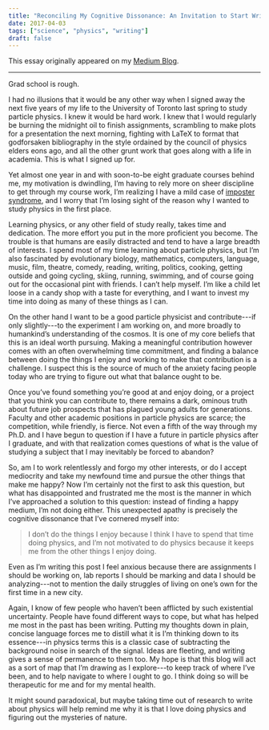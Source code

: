 ```yaml
---
title: "Reconciling My Cognitive Dissonance: An Invitation to Start Writing Again"
date: 2017-04-03
tags: ["science", "physics", "writing"]
draft: false
---
```


This essay originally appeared on my [Medium Blog](https://medium.com/@joeycarter/reconciling-my-cognitive-dissonance-e2ca0c716dd6).

***

Grad school is rough.

I had no illusions that it would be any other way when I signed away the next five years of my life to the University of Toronto last spring to study particle physics. I knew it would be hard work. I knew that I would regularly be burning the midnight oil to finish assignments, scrambling to make plots for a presentation the next morning, fighting with LaTeX to format that godforsaken bibliography in the style ordained by the council of physics elders eons ago, and all the other grunt work that goes along with a life in academia. This is what I signed up for.

Yet almost one year in and with soon-to-be eight graduate courses behind me, my motivation is dwindling, I’m having to rely more on sheer discipline to get through my course work, I’m realizing I have a mild case of [imposter syndrome](https://en.wikipedia.org/wiki/Impostor_syndrome), and I worry that I’m losing sight of the reason why I wanted to study physics in the first place.

Learning physics, or any other field of study really, takes time and dedication. The more effort you put in the more proficient you become. The trouble is that humans are easily distracted and tend to have a large breadth of interests. I spend most of my time learning about particle physics, but I’m also fascinated by evolutionary biology, mathematics, computers, language, music, film, theatre, comedy, reading, writing, politics, cooking, getting outside and going cycling, skiing, running, swimming, and of course going out for the occasional pint with friends. I can’t help myself. I’m like a child let loose in a candy shop with a taste for everything, and I want to invest my time into doing as many of these things as I can.

On the other hand I want to be a good particle physicist and contribute---if only slightly---to the experiment I am working on, and more broadly to humankind’s understanding of the cosmos. It is one of my core beliefs that this is an ideal worth pursuing. Making a meaningful contribution however comes with an often overwhelming time commitment, and finding a balance between doing the things I enjoy and working to make that contribution is a challenge. I suspect this is the source of much of the anxiety facing people today who are trying to figure out what that balance ought to be.

Once you’ve found something you’re good at and enjoy doing, or a project that you think you can contribute to, there remains a dark, ominous truth about future job prospects that has plagued young adults for generations. Faculty and other academic positions in particle physics are scarce; the competition, while friendly, is fierce. Not even a fifth of the way through my Ph.D. and I have begun to question if I have a future in particle physics after I graduate, and with that realization comes questions of what is the value of studying a subject that I may inevitably be forced to abandon?

So, am I to work relentlessly and forgo my other interests, or do I accept mediocrity and take my newfound time and pursue the other things that make me happy? Now I’m certainly not the first to ask this question, but what has disappointed and frustrated me the most is the manner in which I’ve approached a solution to this question: instead of finding a happy medium, I’m not doing either. This unexpected apathy is precisely the cognitive dissonance that I’ve cornered myself into:

> I don’t do the things I enjoy because I think I have to spend that time doing physics, and I’m not motivated to do physics because it keeps me from the other things I enjoy doing.

Even as I’m writing this post I feel anxious because there are assignments I should be working on, lab reports I should be marking and data I should be analyzing---not to mention the daily struggles of living on one’s own for the first time in a new city.

Again, I know of few people who haven’t been afflicted by such existential uncertainty. People have found different ways to cope, but what has helped me most in the past has been writing. Putting my thoughts down in plain, concise language forces me to distill what it is I’m thinking down to its essence---in physics terms this is a classic case of subtracting the background noise in search of the signal. Ideas are fleeting, and writing gives a sense of permanence to them too. My hope is that this blog will act as a sort of map that I’m drawing as I explore---to keep track of where I’ve been, and to help navigate to where I ought to go. I think doing so will be therapeutic for me and for my mental health.

It might sound paradoxical, but maybe taking time out of research to write about physics will help remind me why it is that I love doing physics and figuring out the mysteries of nature.